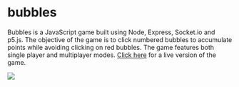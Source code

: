 # bubbles
Bubbles is a JavaScript game built using Node, Express, Socket.io and p5.js. The objective of the game is to click numbered bubbles to accumulate points while avoiding clicking on red bubbles. The game features both single player and multiplayer modes. [Click here](https://bubbles.anthonybotello.com/) for a live version of the game.

![](https://github.com/anthonybotello/bubbles/blob/master/bubbles.gif)
